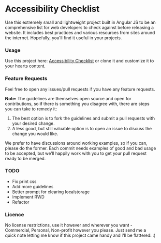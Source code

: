 <h1>Accessibility Checklist</h1>

Use this extremely small and lightweight project built in Angular JS to be an comprehensive list for web developers to check against before releasing a website. It includes best practices and various resources from sites around the internet. Hopefully, you'll find it useful in your projects.

### Usage

Use this project here: [Accessibility Checklist](http://checklist.crip.io) or clone it and customize it to your hearts content.

### Feature Requests

Feel free to open any issues/pull requests if you have any feature requests.

**Note:** The guidelines are themselves open source and open for contributions, so if there is something you disagree with, there are steps you can take to remedy it:

1. The best option is to fork the guidelines and submit a pull requests with your desired change.
2. A less good, but still valuable option is to open an issue to discuss the change you would like.

We prefer to have discussions around working examples, so if you can, please do the former. Each commit needs examples of good and bad usage to be accepted, but we’ll happily work with you to get your pull request ready to be merged.

### TODO

* Fix print css
* Add more guidelines
* Better prompt for clearing localstorage
* Implement RWD
* Refactor

### Licence
No license restrictions, use it however and wherever you want - Commercial, Personal, Non-profit however you please. Just send me a quick note letting me know if this project came handy and I'll be flattered. :)
